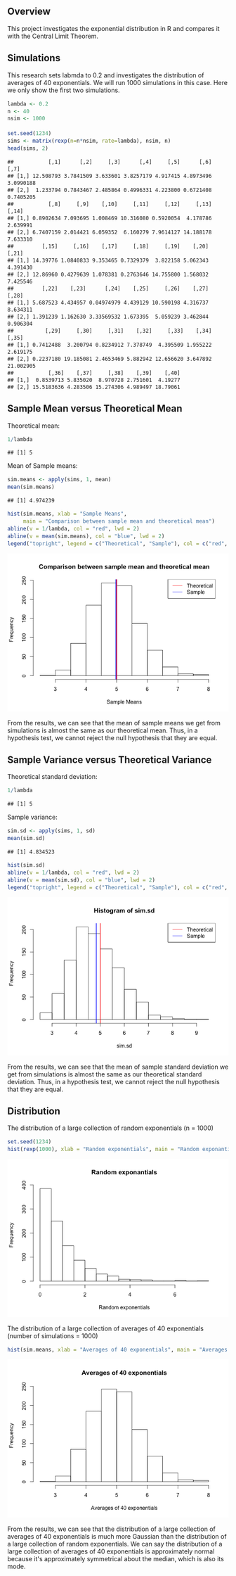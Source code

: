 Overview
--------

This project investigates the exponential distribution in R and compares it with the Central Limit Theorem.

Simulations
-----------

This research sets labmda to 0.2 and investigates the distribution of averages of 40 exponentials. We will run 1000 simulations in this case. Here we only show the first two simulations.

``` r
lambda <- 0.2
n <- 40
nsim <- 1000

set.seed(1234)
sims <- matrix(rexp(n=n*nsim, rate=lambda), nsim, n)
head(sims, 2)
```

    ##           [,1]      [,2]     [,3]      [,4]     [,5]      [,6]      [,7]
    ## [1,] 12.508793 3.7841509 3.633601 3.8257179 4.917415 4.8973496 3.0990188
    ## [2,]  1.233794 0.7843467 2.485864 0.4996331 4.223800 0.6721408 0.7405205
    ##           [,8]     [,9]    [,10]     [,11]     [,12]     [,13]    [,14]
    ## [1,] 0.8902634 7.093695 1.008469 10.316080 0.5920054  4.178786 2.639991
    ## [2,] 6.7407159 2.014421 6.059352  6.160279 7.9614127 14.188178 7.633310
    ##         [,15]     [,16]    [,17]     [,18]     [,19]    [,20]    [,21]
    ## [1,] 14.39776 1.0840833 9.353465 0.7329379  3.822158 5.062343 4.391430
    ## [2,] 12.86960 0.4279639 1.078381 0.2763646 14.755800 1.568032 7.425546
    ##         [,22]    [,23]      [,24]    [,25]     [,26]    [,27]    [,28]
    ## [1,] 5.687523 4.434957 0.04974979 4.439129 10.590198 4.316737 8.634311
    ## [2,] 1.391239 1.162630 3.33569532 1.673395  5.059239 3.462844 0.906304
    ##          [,29]     [,30]     [,31]    [,32]     [,33]    [,34]     [,35]
    ## [1,] 0.7412488  3.200794 0.8234912 7.378749  4.395509 1.955222  2.619175
    ## [2,] 0.2237180 19.185081 2.4653469 5.882942 12.656620 3.647892 21.002905
    ##           [,36]    [,37]     [,38]    [,39]    [,40]
    ## [1,]  0.8539713 5.835020  8.970728 2.751601  4.19277
    ## [2,] 15.5183636 4.283506 15.274306 4.989497 18.79061

Sample Mean versus Theoretical Mean
-----------------------------------

Theoretical mean:

``` r
1/lambda
```

    ## [1] 5

Mean of Sample means:

``` r
sim.means <- apply(sims, 1, mean)
mean(sim.means)
```

    ## [1] 4.974239

``` r
hist(sim.means, xlab = "Sample Means", 
     main = "Comparison between sample mean and theoretical mean")
abline(v = 1/lambda, col = "red", lwd = 2)
abline(v = mean(sim.means), col = "blue", lwd = 2)
legend("topright", legend = c("Theoretical", "Sample"), col = c("red", "blue"), lty = 1)
```

![](Statistical_Inference_Course_Project_-_Part_1_files/figure-markdown_github/unnamed-chunk-4-1.png)<!-- -->

From the results, we can see that the mean of sample means we get from simulations is almost the same as our theoretical mean. Thus, in a hypothesis test, we cannot reject the null hypothesis that they are equal.

Sample Variance versus Theoretical Variance
-------------------------------------------

Theoretical standard deviation:

``` r
1/lambda
```

    ## [1] 5

Sample variance:

``` r
sim.sd <- apply(sims, 1, sd)
mean(sim.sd)
```

    ## [1] 4.834523

``` r
hist(sim.sd)
abline(v = 1/lambda, col = "red", lwd = 2)
abline(v = mean(sim.sd), col = "blue", lwd = 2)
legend("topright", legend = c("Theoretical", "Sample"), col = c("red", "blue"), lty = 1)
```

![](Statistical_Inference_Course_Project_-_Part_1_files/figure-markdown_github/unnamed-chunk-7-1.png)<!-- -->

From the results, we can see that the mean of sample standard deviation we get from simulations is almost the same as our theoretical standard deviation. Thus, in a hypothesis test, we cannot reject the null hypothesis that they are equal.

Distribution
------------

The distribution of a large collection of random exponentials (n = 1000)

``` r
set.seed(1234)
hist(rexp(1000), xlab = "Random exponentials", main = "Random exponantials")
```

![](Statistical_Inference_Course_Project_-_Part_1_files/figure-markdown_github/unnamed-chunk-8-1.png)<!-- -->

The distribution of a large collection of averages of 40 exponentials (number of simulations = 1000)

``` r
hist(sim.means, xlab = "Averages of 40 exponentials", main = "Averages of 40 exponentials")
```

![](Statistical_Inference_Course_Project_-_Part_1_files/figure-markdown_github/unnamed-chunk-9-1.png)<!-- -->

From the results, we can see that the distribution of a large collection of averages of 40 exponentials is much more Gaussian than the distribution of a large collection of random exponentials. We can say the distribution of a large collection of averages of 40 exponentials is approximately normal because it's approximately symmetrical about the median, which is also its mode.
